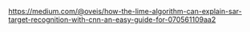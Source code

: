 https://medium.com/@oveis/how-the-lime-algorithm-can-explain-sar-target-recognition-with-cnn-an-easy-guide-for-070561109aa2